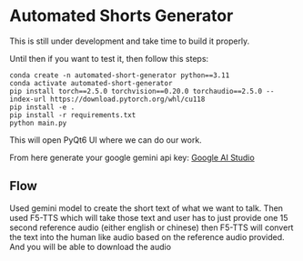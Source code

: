 # Automated Shorts Generator


This is still under development and take time to build it properly.


Until then if you want to test it, then follow this steps:
```
conda create -n automated-short-generator python==3.11
conda activate automated-short-generator
pip install torch==2.5.0 torchvision==0.20.0 torchaudio==2.5.0 --index-url https://download.pytorch.org/whl/cu118
pip install -e .
pip install -r requirements.txt
python main.py
```

This will open PyQt6 UI where we can do our work.

From here generate your google gemini api key: [Google AI Studio](https://aistudio.google.com/welcome)


## Flow
Used gemini model to create the short text of what we want to talk.
Then used F5-TTS which will take those text and user has to just provide one 15 second reference audio (either english or chinese) then F5-TTS will convert the text into the human like audio based on the reference audio provided. And you will be able to download the audio

